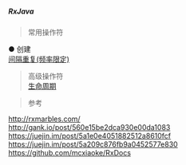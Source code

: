 ##### RxJava

> 常用操作符  

● 创建  
[间隔重复(频率限定)](create/interval.md)  

> 高级操作符  
[生命周期](lifecycle/Lifecycle.md)  
  



> 参考  

http://rxmarbles.com/  
http://gank.io/post/560e15be2dca930e00da1083  
https://juejin.im/post/5a1e0e4051882512a8610fcf  
https://juejin.im/post/5a209c876fb9a0452577e830  
https://github.com/mcxiaoke/RxDocs  

